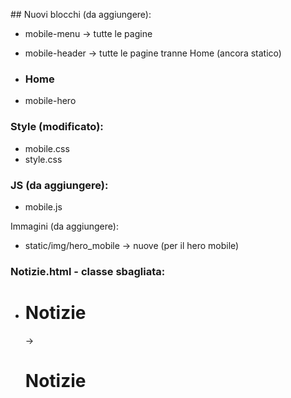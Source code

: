 
## Nuovi blocchi (da aggiungere):  
- mobile-menu → tutte le pagine
- mobile-header → tutte le pagine tranne Home (ancora statico)

- ### Home
- mobile-hero

### Style (modificato):
- mobile.css
- style.css

### JS (da aggiungere):
- mobile.js

Immagini (da aggiungere):
- static/img/hero_mobile → nuove (per il hero mobile)

### Notizie.html - classe sbagliata:

- <h1 id="~~notizie-titlec~~">Notizie</h1> → <h1 id="**notizie-title**">Notizie</h1>
